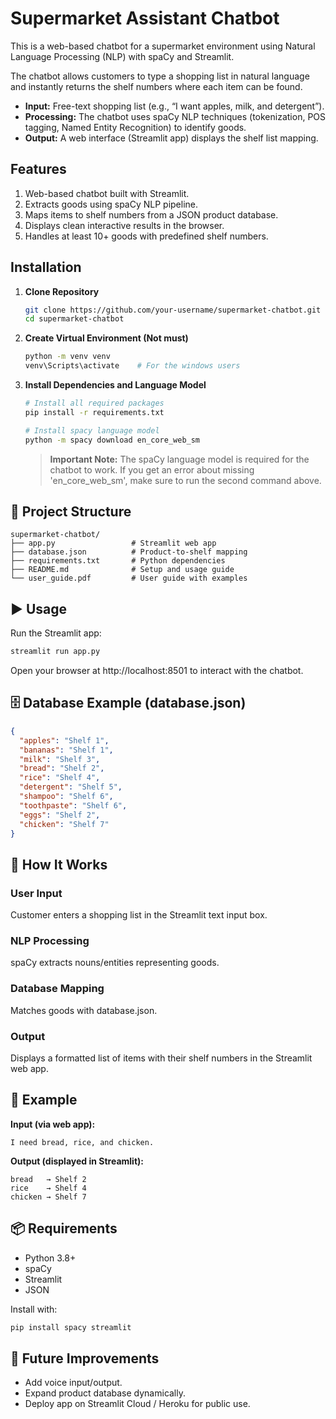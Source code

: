 # Supermarket Assistant Chatbot

This is a web-based chatbot for a supermarket environment using Natural Language Processing (NLP) with spaCy and Streamlit.

The chatbot allows customers to type a shopping list in natural language and instantly returns the shelf numbers where each item can be found.

- **Input:** Free-text shopping list (e.g., “I want apples, milk, and detergent”).
- **Processing:** The chatbot uses spaCy NLP techniques (tokenization, POS tagging, Named Entity Recognition) to identify goods.
- **Output:** A web interface (Streamlit app) displays the shelf list mapping.

## Features

1. Web-based chatbot built with Streamlit.
2. Extracts goods using spaCy NLP pipeline.
3. Maps items to shelf numbers from a JSON product database.
4. Displays clean interactive results in the browser.
5. Handles at least 10+ goods with predefined shelf numbers.

## Installation

1. **Clone Repository**
   ```bash
   git clone https://github.com/your-username/supermarket-chatbot.git
   cd supermarket-chatbot
   ```

2. **Create Virtual Environment (Not must)**
   ```bash
   python -m venv venv
   venv\Scripts\activate    # For the windows users
   ```

3. **Install Dependencies and Language Model**
   ```bash
   # Install all required packages
   pip install -r requirements.txt

   # Install spacy language model
   python -m spacy download en_core_web_sm
   ```

   > **Important Note:** The spaCy language model is required for the chatbot to work. If you get an error about missing 'en_core_web_sm', make sure to run the second command above.

## 📂 Project Structure

```
supermarket-chatbot/
├── app.py                 # Streamlit web app
├── database.json          # Product-to-shelf mapping
├── requirements.txt       # Python dependencies
├── README.md              # Setup and usage guide
└── user_guide.pdf         # User guide with examples
```

## ▶️ Usage

Run the Streamlit app:

```bash
streamlit run app.py
```

Open your browser at http://localhost:8501 to interact with the chatbot.

## 🗄️ Database Example (database.json)

```json
{
  "apples": "Shelf 1",
  "bananas": "Shelf 1",
  "milk": "Shelf 3",
  "bread": "Shelf 2",
  "rice": "Shelf 4",
  "detergent": "Shelf 5",
  "shampoo": "Shelf 6",
  "toothpaste": "Shelf 6",
  "eggs": "Shelf 2",
  "chicken": "Shelf 7"
}
```

## 📖 How It Works

### User Input
Customer enters a shopping list in the Streamlit text input box.

### NLP Processing
spaCy extracts nouns/entities representing goods.

### Database Mapping
Matches goods with database.json.

### Output
Displays a formatted list of items with their shelf numbers in the Streamlit web app.

## 🧪 Example

**Input (via web app):**
```
I need bread, rice, and chicken.
```

**Output (displayed in Streamlit):**

```
bread   → Shelf 2
rice    → Shelf 4
chicken → Shelf 7
```

## 📦 Requirements

- Python 3.8+
- spaCy
- Streamlit
- JSON

Install with:

```bash
pip install spacy streamlit
```

## 🚀 Future Improvements

- Add voice input/output.
- Expand product database dynamically.
- Deploy app on Streamlit Cloud / Heroku for public use.
